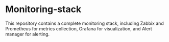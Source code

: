 # Monitoring-stack
This repository contains a complete monitoring stack, including Zabbix and Prometheus for metrics collection, Grafana for visualization, and Alert manager for alerting. 
